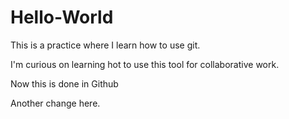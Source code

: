 # Hello-World
This is a practice where I learn how to use git.

I'm curious on learning hot to use this tool for collaborative work.

Now this is done in Github

Another change here.
